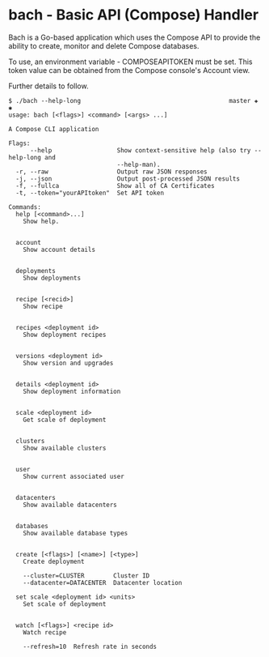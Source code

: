 # bach - Basic API (Compose) Handler

Bach is a Go-based application which uses the Compose API to provide the ability
to create, monitor and delete Compose databases.

To use, an environment variable - COMPOSEAPITOKEN must be set. This token value
can be obtained from the Compose console's Account view.

Further details to follow.

```
$ ./bach --help-long                                         master ✚ ✱
usage: bach [<flags>] <command> [<args> ...]

A Compose CLI application

Flags:
      --help                  Show context-sensitive help (also try --help-long and
                              --help-man).
  -r, --raw                   Output raw JSON responses
  -j, --json                  Output post-processed JSON results
  -f, --fullca                Show all of CA Certificates
  -t, --token="yourAPItoken"  Set API token

Commands:
  help [<command>...]
    Show help.


  account
    Show account details


  deployments
    Show deployments


  recipe [<recid>]
    Show recipe


  recipes <deployment id>
    Show deployment recipes


  versions <deployment id>
    Show version and upgrades


  details <deployment id>
    Show deployment information


  scale <deployment id>
    Get scale of deployment


  clusters
    Show available clusters


  user
    Show current associated user


  datacenters
    Show available datacenters


  databases
    Show available database types


  create [<flags>] [<name>] [<type>]
    Create deployment

    --cluster=CLUSTER        Cluster ID
    --datacenter=DATACENTER  Datacenter location

  set scale <deployment id> <units>
    Set scale of deployment


  watch [<flags>] <recipe id>
    Watch recipe

    --refresh=10  Refresh rate in seconds


```
